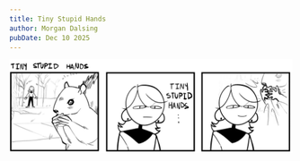 ```yaml
---
title: Tiny Stupid Hands
author: Morgan Dalsing
pubDate: Dec 10 2025
---
```

![alt text](../../images/comics/tiny-stupid-hands.png)
